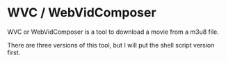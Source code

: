 # WVC / WebVidComposer

WVC or WebVidComposer is a tool to download a movie from a m3u8 file.

There are three versions of this tool, but I will put the shell script version first.
